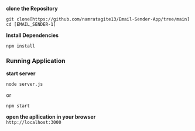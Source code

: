**clone the Repository**  
```
git clone[https://github.com/namratagite13/Email-Sender-App/tree/main]
cd [EMAIL_SENDER-1]  
```
**Install Dependencies**  
```
npm install
```
### Running Application  
**start server**  
```
node server.js
```
or  
```
npm start
```
**open the apllication in your browser**  
`http://localhost:3000`



